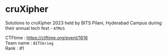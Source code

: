 # cruXipher
Solutions to cruXipher 2023 held by BITS Pilani, Hyderabad Campus during their annual tech fest - `ATMoS`

CTFtime : https://ctftime.org/event/1616<br>
Team name : `BITSkrieg`<br>
Rank : #1